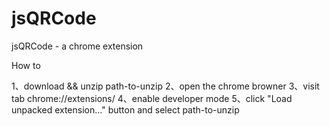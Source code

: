 # jsQRCode
jsQRCode - a chrome extension

How to 

1、download && unzip path-to-unzip
2、open the chrome browner 
3、visit tab chrome://extensions/
4、enable developer mode
5、click "Load unpacked extension…" button and select path-to-unzip



